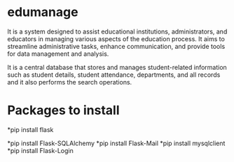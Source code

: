 # edumanage

It is a system designed to assist educational institutions, administrators, and educators in managing various aspects of the education process. It aims to streamline administrative tasks, enhance communication, and provide tools for data management and analysis.


It is a central database that stores and manages student-related information such as student details, student attendance, departments, and all records and it also performs the search operations.


# Packages to install


*pip install flask

*pip install Flask-SQLAlchemy
*pip install Flask-Mail
*pip install mysqlclient
*pip install Flask-Login

